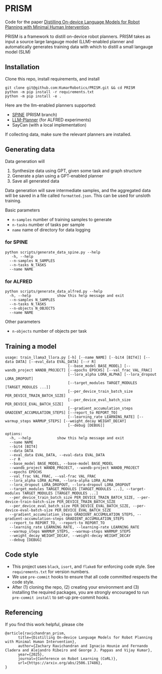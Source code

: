# PRISM

Code for the paper [Distilling On-device Language Models for Robot Planning with Minimal Human Intervention](https://arxiv.org/abs/2506.17486).

PRISM is a framework to distill on-device robot planners. PRISM takes as input a source large langauge model (LLM)-enabled planner and automatically generates training data with which to distill a small langauge model (SLM)

## Installation

Clone this repo, install requirements, and install
```
git clone git@github.com:KumarRobotics/PRISM.git && cd PRISM
python -m pip install -r requirements.txt
python -m pip install -e .
```



Here are the llm-enabled planners supported:
- [SPINE](https://github.com/KumarRobotics/SPINE/tree/feature/prism) (PRISM branch)
- [LLM-Planner](https://github.com/ZacRavichandran/LLM-Planner/tree/main/e2e) (for ALFRED experiments)
- SayCan (with a local implementation)

If collecting data, make sure the relevant planners are installed.

## Generating data

Data generation will
1. Synthesize data using GPT, given some task and graph structure
2. Generate a plan using a GPT-enabled planner
3. Save all generated data

Data generation will save intermediate samples, and the aggregated data will be saved in a file called `formatted.json`. This can be used for unsloth training.

Basic parameters
- `n-samples` number of training samples to generate
- `n-tasks` number of tasks per sample
- `name` name of directory for data logging


### for SPINE

```
python scripts/generate_data_spine.py --help
   -h, --help
  --n-samples N_SAMPLES
  --n-tasks N_TASKS
  --name NAME

```

### for ALFRED

```
python scripts/generate_data_alfred.py --help
  -h, --help            show this help message and exit
  --n-samples N_SAMPLES
  --n-tasks N_TASKS
  --n-objects N_OBJECTS
  --name NAME
```


Other parameters
- `n-objects` number of objects per task

## Training a model

```
usage: train_llama3_llora.py [-h] [--name NAME] [--bit4 [BIT4]] [--data DATA] [--eval_data EVAL_DATA] [--r R]
                             [--base_model BASE_MODEL] [--wandb_project WANDB_PROJECT] [--epochs EPOCHS] [--val_frac VAL_FRAC]
                             [--lora_alpha LORA_ALPHA] [--lora_dropout LORA_DROPOUT]
                             [--target_modules TARGET_MODULES [TARGET_MODULES ...]]
                             [--per_device_train_batch_size PER_DEVICE_TRAIN_BATCH_SIZE]
                             [--per_device_eval_batch_size PER_DEVICE_EVAL_BATCH_SIZE]
                             [--gradient_accumulation_steps GRADIENT_ACCUMULATION_STEPS] [--report_to REPORT_TO]
                             [--learning_rate LEARNING_RATE] [--warmup_steps WARMUP_STEPS] [--weight_decay WEIGHT_DECAY]
                             [--debug [DEBUG]]

options:
  -h, --help            show this help message and exit
  --name NAME
  --bit4 [BIT4]
  --data DATA
  --eval_data EVAL_DATA, --eval-data EVAL_DATA
  --r R
  --base_model BASE_MODEL, --base-model BASE_MODEL
  --wandb_project WANDB_PROJECT, --wandb-project WANDB_PROJECT
  --epochs EPOCHS
  --val_frac VAL_FRAC, --val-frac VAL_FRAC
  --lora_alpha LORA_ALPHA, --lora-alpha LORA_ALPHA
  --lora_dropout LORA_DROPOUT, --lora-dropout LORA_DROPOUT
  --target_modules TARGET_MODULES [TARGET_MODULES ...], --target-modules TARGET_MODULES [TARGET_MODULES ...]
  --per_device_train_batch_size PER_DEVICE_TRAIN_BATCH_SIZE, --per-device-train-batch-size PER_DEVICE_TRAIN_BATCH_SIZE
  --per_device_eval_batch_size PER_DEVICE_EVAL_BATCH_SIZE, --per-device-eval-batch-size PER_DEVICE_EVAL_BATCH_SIZE
  --gradient_accumulation_steps GRADIENT_ACCUMULATION_STEPS, --gradient-accumulation-steps GRADIENT_ACCUMULATION_STEPS
  --report_to REPORT_TO, --report-to REPORT_TO
  --learning_rate LEARNING_RATE, --learning-rate LEARNING_RATE
  --warmup_steps WARMUP_STEPS, --warmup-steps WARMUP_STEPS
  --weight_decay WEIGHT_DECAY, --weight-decay WEIGHT_DECAY
  --debug [DEBUG]

```


## Code style

- This project uses `black`, `isort`, and `flake8` for enforcing code style. See `requirements.txt` for version numbers.
- We use `pre-commit` hooks to ensure that all code committed respects the code style.
- After (1) cloning the repo, (2) creating your environment and (3) installing the required
packages, you are strongly encouraged to run `pre-commit install` to set-up pre-commit hooks.


## Referencing

If you find this work helpful, please cite
```
@article{ravichandran_prism,
      title={Distilling On-device Language Models for Robot Planning with Minimal Human Intervention},
      author={Zachary Ravichandran and Ignacio Hounie and Fernando Cladera and Alejandro Ribeiro and George J. Pappas and Vijay Kumar},
      year={2025},
      journal={Conference on Robot Learning (CoRL)},
      url={https://arxiv.org/abs/2506.17486},
}

```
